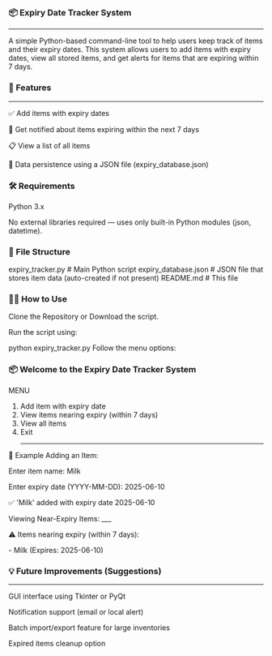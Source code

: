 ### 📦 Expiry Date Tracker System
 ___
 
 A simple Python-based command-line tool to help users keep track of items and their expiry dates. This system allows users to add items with expiry dates, view all stored items, and get alerts for items that are expiring within 7 days.

### 🚀 Features
___
✅ Add items with expiry dates

🔔 Get notified about items expiring within the next 7 days

📋 View a list of all items

💾 Data persistence using a JSON file (expiry_database.json)

### 🛠️ Requirements  
Python 3.x

No external libraries required — uses only built-in Python modules (json, datetime).

### 📁 File Structure

expiry_tracker.py          # Main Python script
expiry_database.json       # JSON file that stores item data (auto-created if not present)
README.md                  # This file

### 🧑‍💻 How to Use
Clone the Repository or Download the script.

Run the script using:


python expiry_tracker.py
Follow the menu options:
   

### 📦 Welcome to the Expiry Date Tracker System
MENU
1. Add item with expiry date
2. View items nearing expiry (within 7 days)
3. View all items
4. Exit
   ____
🧾 Example
Adding an Item:

<p>Enter item name: Milk
<p>Enter expiry date (YYYY-MM-DD): 2025-06-10

<p>✅ 'Milk' added with expiry date 2025-06-10
<p>Viewing Near-Expiry Items:
 ___
<p>⚠ Items nearing expiry (within 7 days):
<p>- Milk (Expires: 2025-06-10)

 
 ### 💡 Future Improvements (Suggestions)
 ____
GUI interface using Tkinter or PyQt

Notification support (email or local alert)

Batch import/export feature for large inventories

Expired items cleanup option


